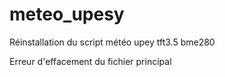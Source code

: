 # meteo_upesy
 
 Réinstallation du script météo upey tft3.5 bme280

 Erreur d'effacement du fichier principal

 
